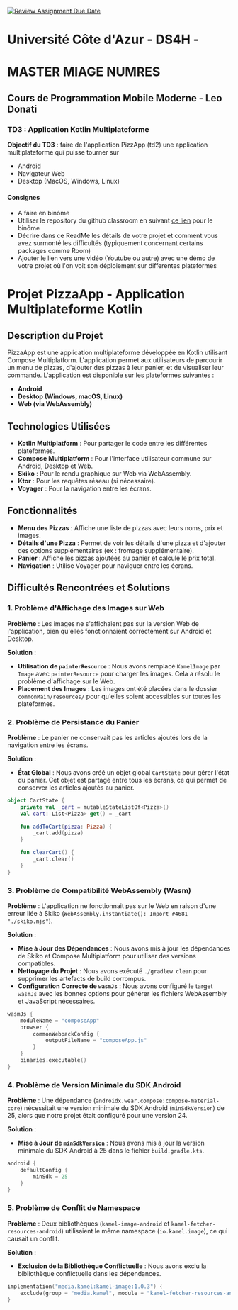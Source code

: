 [![Review Assignment Due Date](https://classroom.github.com/assets/deadline-readme-button-22041afd0340ce965d47ae6ef1cefeee28c7c493a6346c4f15d667ab976d596c.svg)](https://classroom.github.com/a/VYS_GaEs)
# Université Côte d'Azur - DS4H - 
# MASTER MIAGE NUMRES
## Cours de Programmation Mobile Moderne - Leo Donati

### TD3 : Application Kotlin Multiplateforme


**Objectif du TD3** : faire de l'application PizzApp (td2) une application multiplateforme qui puisse tourner sur
- Android
- Navigateur Web
- Desktop (MacOS, Windows, Linux)

#### Consignes
- A faire en binôme
- Utiliser le repository du github classroom en suivant [ce lien]() pour le binôme
- Décrire dans ce ReadMe les détails de votre projet et comment vous avez surmonté les difficultés (typiquement concernant certains packages comme Room)
- Ajouter le lien vers une vidéo (Youtube ou autre) avec une démo de votre projet où l'on voit son déploiement sur differentes plateformes

# Projet PizzaApp - Application Multiplateforme Kotlin

## Description du Projet
PizzaApp est une application multiplateforme développée en Kotlin utilisant Compose Multiplatform. L'application permet aux utilisateurs de parcourir un menu de pizzas, d'ajouter des pizzas à leur panier, et de visualiser leur commande. L'application est disponible sur les plateformes suivantes :

- **Android**
- **Desktop (Windows, macOS, Linux)**
- **Web (via WebAssembly)**

## Technologies Utilisées
- **Kotlin Multiplatform** : Pour partager le code entre les différentes plateformes.
- **Compose Multiplatform** : Pour l'interface utilisateur commune sur Android, Desktop et Web.
- **Skiko** : Pour le rendu graphique sur Web via WebAssembly.
- **Ktor** : Pour les requêtes réseau (si nécessaire).
- **Voyager** : Pour la navigation entre les écrans.

## Fonctionnalités
- **Menu des Pizzas** : Affiche une liste de pizzas avec leurs noms, prix et images.
- **Détails d'une Pizza** : Permet de voir les détails d'une pizza et d'ajouter des options supplémentaires (ex : fromage supplémentaire).
- **Panier** : Affiche les pizzas ajoutées au panier et calcule le prix total.
- **Navigation** : Utilise Voyager pour naviguer entre les écrans.

## Difficultés Rencontrées et Solutions

### 1. Problème d'Affichage des Images sur Web
**Problème** :
Les images ne s'affichaient pas sur la version Web de l'application, bien qu'elles fonctionnaient correctement sur Android et Desktop.

**Solution** :
- **Utilisation de `painterResource`** : Nous avons remplacé `KamelImage` par `Image` avec `painterResource` pour charger les images. Cela a résolu le problème d'affichage sur le Web.
- **Placement des Images** : Les images ont été placées dans le dossier `commonMain/resources/` pour qu'elles soient accessibles sur toutes les plateformes.

### 2. Problème de Persistance du Panier
**Problème** :
Le panier ne conservait pas les articles ajoutés lors de la navigation entre les écrans.

**Solution** :
- **État Global** : Nous avons créé un objet global `CartState` pour gérer l'état du panier. Cet objet est partagé entre tous les écrans, ce qui permet de conserver les articles ajoutés au panier.

```kotlin
object CartState {
    private val _cart = mutableStateListOf<Pizza>()
    val cart: List<Pizza> get() = _cart

    fun addToCart(pizza: Pizza) {
        _cart.add(pizza)
    }

    fun clearCart() {
        _cart.clear()
    }
}
```

### 3. Problème de Compatibilité WebAssembly (Wasm)
**Problème** :
L'application ne fonctionnait pas sur le Web en raison d'une erreur liée à Skiko (`WebAssembly.instantiate(): Import #4681 "./skiko.mjs"`).

**Solution** :
- **Mise à Jour des Dépendances** : Nous avons mis à jour les dépendances de Skiko et Compose Multiplatform pour utiliser des versions compatibles.
- **Nettoyage du Projet** : Nous avons exécuté `./gradlew clean` pour supprimer les artefacts de build corrompus.
- **Configuration Correcte de `wasmJs`** : Nous avons configuré le target `wasmJs` avec les bonnes options pour générer les fichiers WebAssembly et JavaScript nécessaires.

```kotlin
wasmJs {
    moduleName = "composeApp"
    browser {
        commonWebpackConfig {
            outputFileName = "composeApp.js"
        }
    }
    binaries.executable()
}
```

### 4. Problème de Version Minimale du SDK Android
**Problème** :
Une dépendance (`androidx.wear.compose:compose-material-core`) nécessitait une version minimale du SDK Android (`minSdkVersion`) de 25, alors que notre projet était configuré pour une version 24.

**Solution** :
- **Mise à Jour de `minSdkVersion`** : Nous avons mis à jour la version minimale du SDK Android à 25 dans le fichier `build.gradle.kts`.

```kotlin
android {
    defaultConfig {
        minSdk = 25
    }
}
```

### 5. Problème de Conflit de Namespace
**Problème** :
Deux bibliothèques (`kamel-image-android` et `kamel-fetcher-resources-android`) utilisaient le même namespace (`io.kamel.image`), ce qui causait un conflit.

**Solution** :
- **Exclusion de la Bibliothèque Conflictuelle** : Nous avons exclu la bibliothèque conflictuelle dans les dépendances.

```kotlin
implementation("media.kamel:kamel-image:1.0.3") {
    exclude(group = "media.kamel", module = "kamel-fetcher-resources-android")
}
```